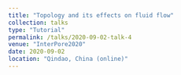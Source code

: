 ```yaml
---
title: "Topology and its effects on fluid flow"
collection: talks
type: "Tutorial"
permalink: /talks/2020-09-02-talk-4
venue: "InterPore2020"
date: 2020-09-02
location: "Qindao, China (online)"
---
```


